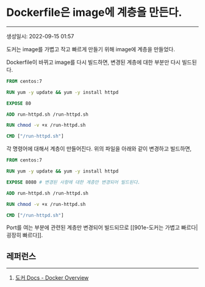 # Dockerfile은 image에 계층을 만든다.
---
생성일시: 2022-09-15 01:57

도커는 image를 가볍고 작고 빠르게 만들기 위해 image에 계층을 만들었다.

Dockerfile이 바뀌고 image를 다시 빌드하면,  변경된 계층에 대한 부분만 다시 빌드된다.

``` Dockerfile
FROM centos:7

RUN yum -y update && yum -y install httpd

EXPOSE 80

ADD run-httpd.sh /run-httpd.sh

RUN chmod -v +x /run-httpd.sh

CMD ["/run-httpd.sh"]

```
각 명령어에 대해서 계층이 만들어진다. 위의 파일을 아래와 같이 변경하고 빌드하면,
``` Dockerfile
FROM centos:7

RUN yum -y update && yum -y install httpd

EXPOSE 8080 # 변경된 사항에 대한 계층만 변경되어 빌드된다.

ADD run-httpd.sh /run-httpd.sh

RUN chmod -v +x /run-httpd.sh

CMD ["/run-httpd.sh"]

```

Port를 여는 부분에 관련된 계층만 변경되어 빌드되므로 [[901e-도커는 가볍고 빠르다|굉장히 빠르다]].

## 레퍼런스
---
1. [도커 Docs - Docker Overview](https://docs.docker.com/get-started/overview/)
